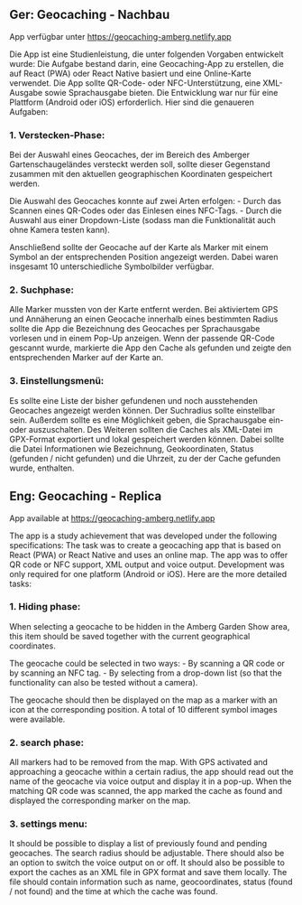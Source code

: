 ## Ger: Geocaching - Nachbau

App verfügbar unter https://geocaching-amberg.netlify.app

Die App ist eine Studienleistung, die unter folgenden Vorgaben entwickelt wurde: Die Aufgabe bestand darin, eine Geocaching-App zu erstellen, die auf React (PWA) oder React Native basiert und eine Online-Karte verwendet. Die App sollte QR-Code- oder NFC-Unterstützung, eine XML-Ausgabe sowie Sprachausgabe bieten. Die Entwicklung war nur für eine Plattform (Android oder iOS) erforderlich. Hier sind die genaueren Aufgaben:

  ### 1. Verstecken-Phase:

  Bei der Auswahl eines Geocaches, der im Bereich des Amberger Gartenschaugeländes versteckt werden soll, sollte dieser Gegenstand zusammen mit den aktuellen geographischen Koordinaten gespeichert werden.

  Die Auswahl des Geocaches konnte auf zwei Arten erfolgen:
    - Durch das Scannen eines QR-Codes oder das Einlesen eines NFC-Tags.
    - Durch die Auswahl aus einer Dropdown-Liste (sodass man die Funktionalität auch ohne Kamera testen kann).

  Anschließend sollte der Geocache auf der Karte als Marker mit einem Symbol an der entsprechenden Position angezeigt werden. Dabei waren insgesamt 10 unterschiedliche Symbolbilder verfügbar.

 ### 2. Suchphase:
  
  Alle Marker mussten von der Karte entfernt werden.
  Bei aktiviertem GPS und Annäherung an einen Geocache innerhalb eines bestimmten Radius sollte die App die Bezeichnung des Geocaches per Sprachausgabe vorlesen und in einem Pop-Up anzeigen.
  Wenn der passende QR-Code gescannt wurde, markierte die App den Cache als gefunden und zeigte den entsprechenden Marker auf der Karte an.

 ### 3. Einstellungsmenü:
  
  Es sollte eine Liste der bisher gefundenen und noch ausstehenden Geocaches angezeigt werden können. Der Suchradius sollte einstellbar sein. Außerdem sollte es eine Möglichkeit geben, die Sprachausgabe ein- oder auszuschalten. Des Weiteren sollten die Caches als XML-Datei im GPX-Format exportiert und lokal gespeichert werden können. Dabei sollte die Datei Informationen wie Bezeichnung, Geokoordinaten, Status (gefunden / nicht gefunden) und die Uhrzeit, zu der der Cache gefunden wurde, enthalten.

  ## Eng: Geocaching - Replica

App available at https://geocaching-amberg.netlify.app

The app is a study achievement that was developed under the following specifications: The task was to create a geocaching app that is based on React (PWA) or React Native and uses an online map. The app was to offer QR code or NFC support, XML output and voice output. Development was only required for one platform (Android or iOS). Here are the more detailed tasks:

 ### 1. Hiding phase:

  When selecting a geocache to be hidden in the Amberg Garden Show area, this item should be saved together with the current geographical coordinates.

  The geocache could be selected in two ways:
    - By scanning a QR code or by scanning an NFC tag.
    - By selecting from a drop-down list (so that the functionality can also be tested without a camera).

  The geocache should then be displayed on the map as a marker with an icon at the corresponding position. A total of 10 different symbol images were available.

 ### 2. search phase:
  
  All markers had to be removed from the map.
  With GPS activated and approaching a geocache within a certain radius, the app should read out the name of the geocache via voice output and display it in a pop-up.
  When the matching QR code was scanned, the app marked the cache as found and displayed the corresponding marker on the map.

 ### 3. settings menu:
  
  It should be possible to display a list of previously found and pending geocaches. The search radius should be adjustable. There should also be an option to switch the voice output on or off. It should also be possible to export the caches as an XML file in GPX format and save them locally. The file should contain information such as name, geocoordinates, status (found / not found) and the time at which the cache was found.

